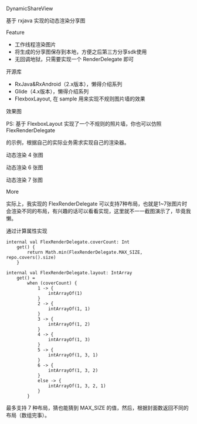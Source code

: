DynamicShareView

基于 rxjava 实现的动态渲染分享图

Feature

- 工作线程渲染图片
- 将生成的分享图保存到本地，方便之后第三方分享sdk使用
- 无回调地狱，只需要实现一个 RenderDelegate 即可

开源库

- RxJava&RxAndroid（2.x版本），懒得介绍系列
- Glide（4.x版本），懒得介绍系列
- FlexboxLayout, 在 sample 用来实现不规则图片墙的效果

效果图

PS: 基于 FlexboxLayout 实现了一个不规则的照片墙，你也可以仿照 FlexRenderDelegate

的示例，根据自己的实际业务需求实现自己的渲染器。



动态渲染 4 张图





动态渲染 6 张图





动态渲染 7 张图



More

实际上，我实现的 FlexRenderDelegate 可以支持7种布局，也就是1~7张图片时会渲染不同的布局，有兴趣的话可以看看实现，这里就不一一截图演示了，毕竟我懒。



通过计算属性实现

    internal val FlexRenderDelegate.coverCount: Int
        get() {
            return Math.min(FlexRenderDelegate.MAX_SIZE, repo.covers().size)
        }
    
    internal val FlexRenderDelegate.layout: IntArray
        get() =
            when (coverCount) {
                1 -> {
                    intArrayOf(1)
                }
                2 -> {
                    intArrayOf(1, 1)
                }
                3 -> {
                    intArrayOf(1, 2)
                }
                4 -> {
                    intArrayOf(1, 3)
                }
                5 -> {
                    intArrayOf(1, 3, 1)
                }
                6 -> {
                    intArrayOf(1, 3, 2)
                }
                else -> {
                    intArrayOf(1, 3, 2, 1)
                }
            }

最多支持 7 种布局，猜也能猜到 MAX_SIZE 的值，然后，根据封面数返回不同的布局（数组完事）。
